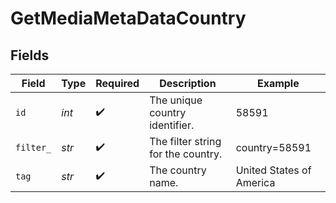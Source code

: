 # GetMediaMetaDataCountry


## Fields

| Field                              | Type                               | Required                           | Description                        | Example                            |
| ---------------------------------- | ---------------------------------- | ---------------------------------- | ---------------------------------- | ---------------------------------- |
| `id`                               | *int*                              | :heavy_check_mark:                 | The unique country identifier.     | 58591                              |
| `filter_`                          | *str*                              | :heavy_check_mark:                 | The filter string for the country. | country=58591                      |
| `tag`                              | *str*                              | :heavy_check_mark:                 | The country name.                  | United States of America           |